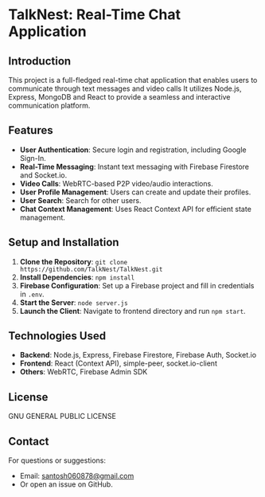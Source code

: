 # TalkNest: Real-Time Chat Application

## Introduction

This project is a full-fledged real-time chat application that enables users to communicate through text messages and video calls It utilizes Node.js, Express, MongoDB and React to provide a seamless and interactive communication platform.

## Features

* **User Authentication**: Secure login and registration, including Google Sign-In.
* **Real-Time Messaging**: Instant text messaging with Firebase Firestore and Socket.io.
* **Video Calls**: WebRTC-based P2P video/audio interactions.
* **User Profile Management**: Users can create and update their profiles.
* **User Search**: Search for other users.
* **Chat Context Management**: Uses React Context API for efficient state management.

## Setup and Installation

1. **Clone the Repository**: `git clone https://github.com/TalkNest/TalkNest.git`
2. **Install Dependencies**: `npm install`
3. **Firebase Configuration**: Set up a Firebase project and fill in credentials in `.env`.
4. **Start the Server**: `node server.js`
5. **Launch the Client**: Navigate to frontend directory and run `npm start`.

## Technologies Used

* **Backend**: Node.js, Express, Firebase Firestore, Firebase Auth, Socket.io
* **Frontend**: React (Context API), simple-peer, socket.io-client
* **Others**: WebRTC, Firebase Admin SDK

## License

GNU GENERAL PUBLIC LICENSE

## Contact

For questions or suggestions:

* Email: [santosh060878@gmail.com](mailto:yuqi.guo17@gmail.com)
* Or open an issue on GitHub.
